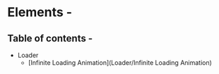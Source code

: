 # Elements -

## Table of contents -

- Loader
  - [Infinite Loading Animation](Loader/Infinite Loading Animation)
